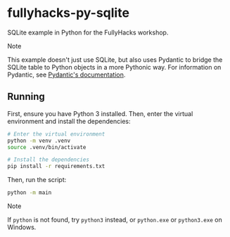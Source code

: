 # fullyhacks-py-sqlite

SQLite example in Python for the FullyHacks workshop.

> [!NOTE]
> This example doesn't just use SQLite, but also uses Pydantic to bridge the
> SQLite table to Python objects in a more Pythonic way. For information on
> Pydantic, see [Pydantic's documentation](https://docs.pydantic.dev/latest/).

## Running

First, ensure you have Python 3 installed. Then, enter the virtual environment
and install the dependencies:

```sh
# Enter the virtual environment
python -m venv .venv
source .venv/bin/activate

# Install the dependencies
pip install -r requirements.txt
```

Then, run the script:

```sh
python -m main
```

> [!NOTE]
> If `python` is not found, try `python3` instead, or `python.exe` or
> `python3.exe` on Windows.
